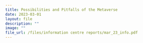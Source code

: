 ```yaml
---
title: Possibilities and Pitfalls of the Metaverse
date: 2023-03-01
layout: file
description: ""
image: ""
file_url: /files/information centre reports/mar_23_info.pdf
---
```

